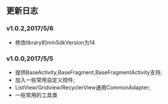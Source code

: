 ## 更新日志

### v1.0.2,2017/5/6
- 修改library的minSdkVersion为14

### v1.0.0,2017/5/5

- 提供BaseActivity,BaseFragment,BaseFragmentActivity支持;
- 加入一些常用自定义控件;
- ListView/Gridview/RecyclerView通用CommonAdapter;
- 一些常用的工具类
